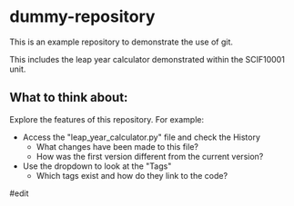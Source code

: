 # dummy-repository

This is an example repository to demonstrate the use of git.

This includes the leap year calculator demonstrated within the SCIF10001 unit.


## What to think about:

Explore the features of this repository. For example:

 - Access the "leap_year_calculator.py" file and check the History
    - What changes have been made to this file?
    - How was the first version different from the current version?
 - Use the dropdown to look at the "Tags"
    - Which tags exist and how do they link to the code?


#edit

